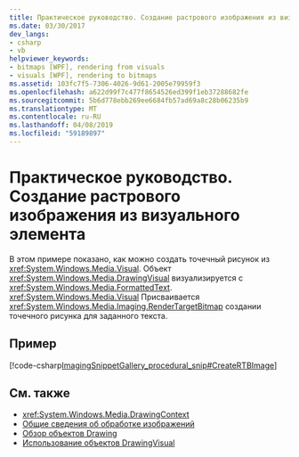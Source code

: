 ```yaml
---
title: Практическое руководство. Создание растрового изображения из визуального элемента
ms.date: 03/30/2017
dev_langs:
- csharp
- vb
helpviewer_keywords:
- bitmaps [WPF], rendering from visuals
- visuals [WPF], rendering to bitmaps
ms.assetid: 103fc7f5-7306-4026-9d61-2005e79959f3
ms.openlocfilehash: a622d99f7c477f8654526ed399f1eb37288682fe
ms.sourcegitcommit: 5b6d778ebb269ee6684fb57ad69a8c28b06235b9
ms.translationtype: MT
ms.contentlocale: ru-RU
ms.lasthandoff: 04/08/2019
ms.locfileid: "59189897"
---
```

# <a name="how-to-create-a-bitmap-from-a-visual"></a>Практическое руководство. Создание растрового изображения из визуального элемента
В этом примере показано, как можно создать точечный рисунок из <xref:System.Windows.Media.Visual>. Объект <xref:System.Windows.Media.DrawingVisual> визуализируется с <xref:System.Windows.Media.FormattedText>. <xref:System.Windows.Media.Visual> Присваивается <xref:System.Windows.Media.Imaging.RenderTargetBitmap> создании точечного рисунка для заданного текста.  
  
## <a name="example"></a>Пример  
 [!code-csharp[ImagingSnippetGallery_procedural_snip#CreateRTBImage](~/samples/snippets/csharp/VS_Snippets_Wpf/ImagingSnippetGallery_procedural_snip/CSharp/RenderTargetBitmapExample.cs#creatertbimage)]
   
  
## <a name="see-also"></a>См. также

- <xref:System.Windows.Media.DrawingContext>
- [Общие сведения об обработке изображений](imaging-overview.md)
- [Обзор объектов Drawing](drawing-objects-overview.md)
- [Использование объектов DrawingVisual](using-drawingvisual-objects.md)
